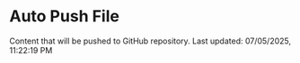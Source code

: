 # Auto Push File

Content that will be pushed to GitHub repository.
Last updated: 07/05/2025, 11:22:19 PM